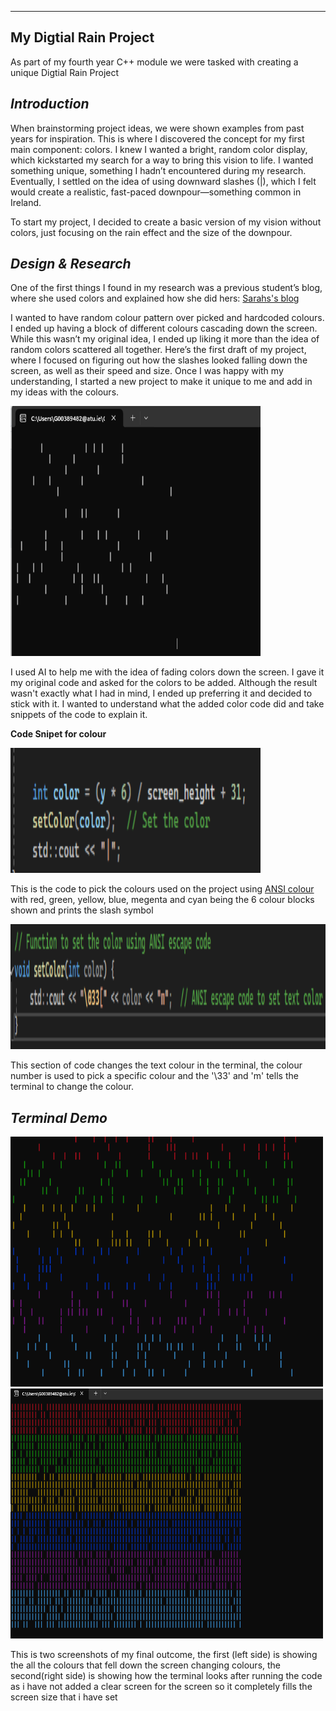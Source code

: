 ------
 My Digtial Rain Project
------
As part of my fourth year C++ module we were tasked with creating a unique Digtial Rain Project

## *Introduction* 
When brainstorming project ideas, we were shown examples from past years for inspiration. This is where I discovered the concept for my first main component: colors. I knew I wanted a bright, random color display, which kickstarted my search for a way to bring this vision to life. I wanted something unique, something I hadn’t encountered during my research. Eventually, I settled on the idea of using downward slashes (|), which I felt would create a realistic, fast-paced downpour—something common in Ireland. 

To start my project, I decided to create a basic version of my vision without colors, just focusing on the rain effect and the size of the downpour.

## *Design & Research*
One of the first things I found in my research was a previous student’s blog, where she used colors and explained how she did hers: 
[Sarahs's blog](https://sarahmatu.github.io/DigiRainProject/)

I wanted to have random colour pattern over picked and hardcoded colours. I ended up having a block of different colours cascading down the screen. While this wasn’t my original idea, I ended up liking it more than the idea of random colors scattered all together.
Here’s the first draft of my project, where I focused on figuring out how the slashes looked falling down the screen, as well as their speed and size. Once I was happy with my understanding, I started a new project to make it unique to me and add in my ideas with the colours.


<img src="https://raw.githubusercontent.com/ellenmcintyre123/emc-digital-rain-cpp.io/main/docs/assets/images/firstdraft.png" width="400" height="400">

I used AI to help me with the idea of fading colors down the screen. I gave it my original code and asked for the colors to be added. Although the result wasn't exactly what I had in mind, I ended up preferring it and decided to stick with it. I wanted to understand what the added color code did and take snippets of the code to explain it.

**Code Snipet for colour**

<img src="https://raw.githubusercontent.com/ellenmcintyre123/emc-digital-rain-cpp.io/main/docs/assets/images/new.png" width="400" height="200">


This is the code to pick the colours used on the project using [ANSI colour](https://ss64.com/nt/syntax-ansi.html) with red, green, yellow, blue, megenta and cyan being the 6 colour blocks shown and prints the slash symbol 


<img src="https://raw.githubusercontent.com/ellenmcintyre123/emc-digital-rain-cpp.io/main/docs/assets/images/second.png" width="800" height="200">


This section of code changes the text colour in the terminal, the colour number is used to pick a specific colour and the '\33' and 'm' tells the terminal to change the colour. 

## *Terminal Demo*

<img src="https://raw.githubusercontent.com/ellenmcintyre123/emc-digital-rain-cpp.io/main/docs/assets/images/final.png" width="500" height="400"><img src="https://raw.githubusercontent.com/ellenmcintyre123/emc-digital-rain-cpp.io/main/docs/assets/images/full.png" width="500" height="400">

This is two screenshots of my final outcome, the first (left side) is showing the all the colours that fell down the screen changing colours, the second(right side) is showing how the terminal looks after running the code as i have not added a clear screen for the screen so it completely fills the screen size that i have set 
